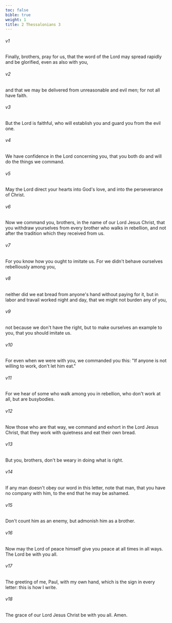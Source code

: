 ```yaml
---
toc: false
bible: true
weight: 1
title: 2 Thessalonians 3
---
```




###### v1 
Finally, brothers, pray for us, that the word of the Lord may spread rapidly and be glorified, even as also with you, 

###### v2 
and that we may be delivered from unreasonable and evil men; for not all have faith. 

###### v3 
But the Lord is faithful, who will establish you and guard you from the evil one. 

###### v4 
We have confidence in the Lord concerning you, that you both do and will do the things we command. 

###### v5 
May the Lord direct your hearts into God's love, and into the perseverance of Christ. 

###### v6 
Now we command you, brothers, in the name of our Lord Jesus Christ, that you withdraw yourselves from every brother who walks in rebellion, and not after the tradition which they received from us. 

###### v7 
For you know how you ought to imitate us. For we didn't behave ourselves rebelliously among you, 

###### v8 
neither did we eat bread from anyone's hand without paying for it, but in labor and travail worked night and day, that we might not burden any of you, 

###### v9 
not because we don't have the right, but to make ourselves an example to you, that you should imitate us. 

###### v10 
For even when we were with you, we commanded you this: "If anyone is not willing to work, don't let him eat." 

###### v11 
For we hear of some who walk among you in rebellion, who don't work at all, but are busybodies. 

###### v12 
Now those who are that way, we command and exhort in the Lord Jesus Christ, that they work with quietness and eat their own bread. 

###### v13 
But you, brothers, don't be weary in doing what is right. 

###### v14 
If any man doesn't obey our word in this letter, note that man, that you have no company with him, to the end that he may be ashamed. 

###### v15 
Don't count him as an enemy, but admonish him as a brother. 

###### v16 
Now may the Lord of peace himself give you peace at all times in all ways. The Lord be with you all. 

###### v17 
The greeting of me, Paul, with my own hand, which is the sign in every letter: this is how I write. 

###### v18 
The grace of our Lord Jesus Christ be with you all. Amen.

